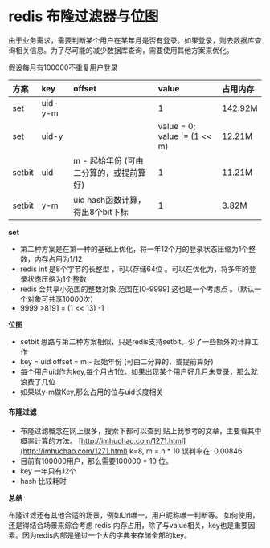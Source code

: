 # redis 布隆过滤器与位图



由于业务需求，需要判断某个用户在某年月是否有登录。如果登录，则去数据库查询相关信息。为了尽可能的减少数据库查询，需要使用其他方案来优化。

假设每月有100000不重复用户登录

| 方案 | key | offset | value | 占用内存 |
| :--- | :--- | :--- | :--- | :--- |
| set | uid-y-m |  | 1 | 142.92M |
| set | uid-y |  | value = 0; value \|=   \(1 &lt;&lt; m\) | 12.21M |
| setbit | uid | m - 起始年份 \(可由二分算的，或提前算好\) | 1 | 11.21M |
| setbit | y-m | uid hash函数计算，得出8个bit下标 | 1 | 3.82M |

**set**

* 第二种方案是在第一种的基础上优化，将一年12个月的登录状态压缩为1个整数，内存占用为1/12 
* redis int 是8个字节的长整型 ，可以存储64位 。可以在优化为，将多年的登录状态压缩为1个整数 
* redis 会共享小范围的整数对象.范围在\[0-9999\] 这也是一个考虑点 。（默认一个对象可共享10000次）
* 9999 &gt;8191 =  \(1 &lt;&lt; 13\) -1 

**位图**

* setbit   思路与第二种方案相似，只是redis支持setbit。少了一些额外的计算工作
* key = uid    offset = m - 起始年份 \(可由二分算的，或提前算好\)
* 每个用户uid作为key,每个月占1位。如果出现某个用户好几月未登录，那么就浪费了几位
* 如果以y-m做Key,那么占用的位与uid长度相关 

#### 布隆过滤

* 布隆过滤概念在网上很多，搜索下都可以查到 贴上我参考的文章，主要看其中概率计算的方法。 [http://imhuchao.com/1271.html](http://imhuchao.com/1271.html) k=8, m = n \* 10 误判率在: 0.00846
* 目前有100000用户，那么需要100000 \* 10 位。
* key 一年只有12个 
* hash 比较耗时

**总结**

布隆过滤还有其他合适的场景，例如Url唯一，用户昵称唯一判断等。 如何使用，还是得结合场景来综合考虑 redis 内存占用，除了与value相关，key也是重要因素。因为redis内部是通过一个大的字典来存储全部的key。

